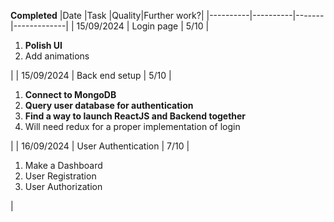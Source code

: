 **Completed**
|Date      |Task      |Quality|Further work?|
|----------|----------|-------|-------------|
| 15/09/2024 | Login page | 5/10 | <ol><li>**Polish UI**</li><li>Add animations</li></ol> |
| 15/09/2024 | Back end setup | 5/10 | <ol><li>**Connect to MongoDB**</li><li>**Query user database for authentication**</li><li>**Find a way to launch ReactJS and Backend together**</li><li>Will need redux for a proper implementation of login</li></ol> |
| 16/09/2024 | User Authentication | 7/10 | <ol><li>Make a Dashboard</li> <li>User Registration</li> <li>User Authorization</li></ol> |